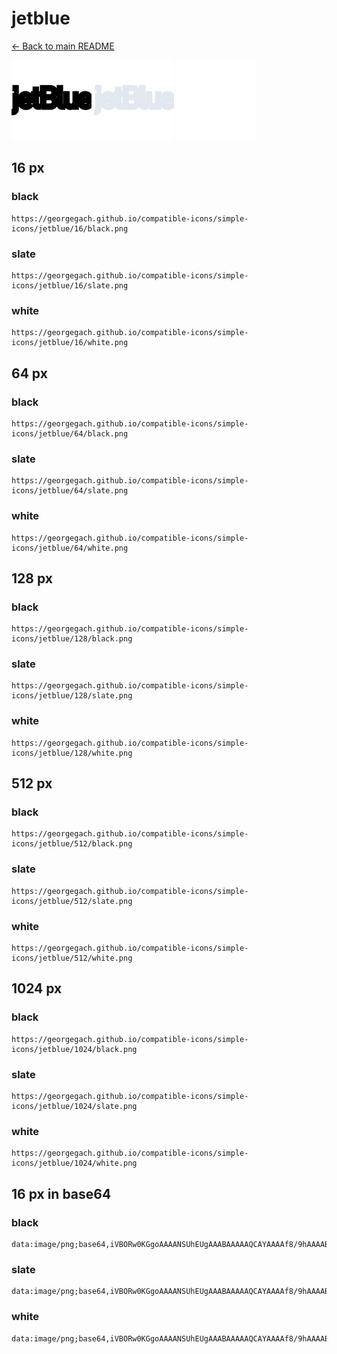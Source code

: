 # jetblue

[← Back to main README](../../README.md)


<img src="./128/black.png" width="128" alt="jetblue black icon" />
<img src="./128/slate.png" width="128" alt="jetblue slate icon" />
<img src="./128/white.png" width="128" alt="jetblue white icon" />

## 16 px

### black
```
https://georgegach.github.io/compatible-icons/simple-icons/jetblue/16/black.png
```

### slate
```
https://georgegach.github.io/compatible-icons/simple-icons/jetblue/16/slate.png
```

### white
```
https://georgegach.github.io/compatible-icons/simple-icons/jetblue/16/white.png
```

## 64 px

### black
```
https://georgegach.github.io/compatible-icons/simple-icons/jetblue/64/black.png
```

### slate
```
https://georgegach.github.io/compatible-icons/simple-icons/jetblue/64/slate.png
```

### white
```
https://georgegach.github.io/compatible-icons/simple-icons/jetblue/64/white.png
```

## 128 px

### black
```
https://georgegach.github.io/compatible-icons/simple-icons/jetblue/128/black.png
```

### slate
```
https://georgegach.github.io/compatible-icons/simple-icons/jetblue/128/slate.png
```

### white
```
https://georgegach.github.io/compatible-icons/simple-icons/jetblue/128/white.png
```

## 512 px

### black
```
https://georgegach.github.io/compatible-icons/simple-icons/jetblue/512/black.png
```

### slate
```
https://georgegach.github.io/compatible-icons/simple-icons/jetblue/512/slate.png
```

### white
```
https://georgegach.github.io/compatible-icons/simple-icons/jetblue/512/white.png
```

## 1024 px

### black
```
https://georgegach.github.io/compatible-icons/simple-icons/jetblue/1024/black.png
```

### slate
```
https://georgegach.github.io/compatible-icons/simple-icons/jetblue/1024/slate.png
```

### white
```
https://georgegach.github.io/compatible-icons/simple-icons/jetblue/1024/white.png
```

## 16 px in base64

### black
```
data:image/png;base64,iVBORw0KGgoAAAANSUhEUgAAABAAAAAQCAYAAAAf8/9hAAAABmJLR0QA/wD/AP+gvaeTAAAAoklEQVQ4je3PvwrBcRQF8A8KWTyA1STJavMM3sFbWORdvIDBYLAqk8mARYnYpAz+Lpd+g1FZnLr1vfd8z7nn8sdXsEIv0fcxwCNqgQtan8QpTLBFBWs0cUcWHXSRCaMRytijgSlscI0tt9i6SSS4heEZ4+AuobmnE0nSUddEwnaYvPgSivF+Cw9YooojhnFvIf7MsUMdOeQxQy3mTkH+8Ss8AfbiKmbKtPq1AAAAAElFTkSuQmCC
```

### slate
```
data:image/png;base64,iVBORw0KGgoAAAANSUhEUgAAABAAAAAQCAYAAAAf8/9hAAAABmJLR0QA/wD/AP+gvaeTAAAA5UlEQVQ4je2RoUrDcQCEv/sNBgYZgjhRFIMYTFabD2D3CXwLDb6DL2BZNAu+wJjRqCJO3cbCNkGEgfw/g8NiETT65bvjjoN/fk0eBpO7kNb6cuMYoDsYtUJtXtz/lHibZAM8WGsunH8L6PYnbUKfsK10A3uQCqwDRyQnaC3JjXiJbIrDmN0SrvI4eHkmNhWBAhSSHroCEKiEKNOEdsiWYSkasRQAJV9meM+sXgWHJAJJKIRVtYGW2QCKWA90gDdIDzirKueEaYHTSq+RC2AELBJLSEedAvd0++PXp+F45+//+efHfABD62RXwlxFMwAAAABJRU5ErkJggg==
```

### white
```
data:image/png;base64,iVBORw0KGgoAAAANSUhEUgAAABAAAAAQCAYAAAAf8/9hAAAABmJLR0QA/wD/AP+gvaeTAAAAuElEQVQ4je3QsUqCcRTG4UeFCpcuoLUpJFzdvAbvobtoCe/FG2hoaHAVnJoatCWQJLcIGtTvdflX39ASOvqDA+dwzuF9z+HI/iR5STKs1aMk9/lllmSdZPDXfiPJBG+4wiv6qHCCW9yhhRkecYl39DCVZJFkU1S2RXVRc7BNUiX5SjIuvXXZqZrfTtAssak5vEFq/Qucl/znhBXm6OADDxigXWaesUQXpzjDE66xlOQzSfcffz9yaHa5/oEPam/cbgAAAABJRU5ErkJggg==
```

